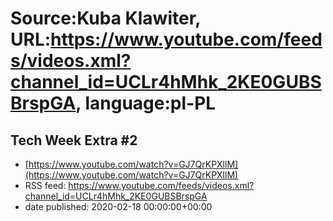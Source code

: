 # Source:Kuba Klawiter, URL:https://www.youtube.com/feeds/videos.xml?channel_id=UCLr4hMhk_2KE0GUBSBrspGA, language:pl-PL

## Tech Week Extra #2
 - [https://www.youtube.com/watch?v=GJ7QrKPXllM](https://www.youtube.com/watch?v=GJ7QrKPXllM)
 - RSS feed: https://www.youtube.com/feeds/videos.xml?channel_id=UCLr4hMhk_2KE0GUBSBrspGA
 - date published: 2020-02-18 00:00:00+00:00



